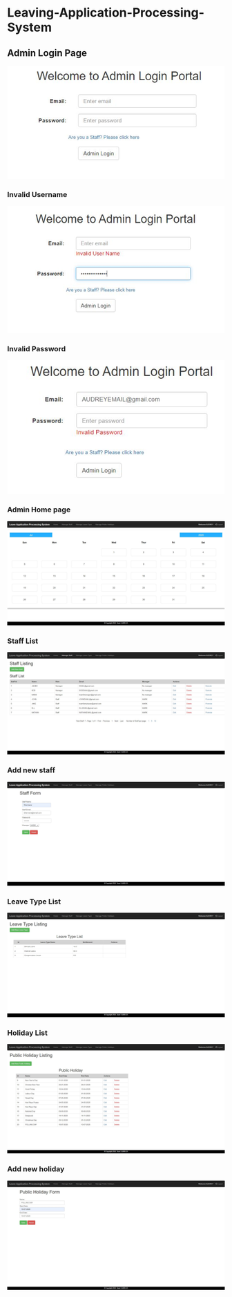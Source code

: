 # Leaving-Application-Processing-System

## Admin Login Page
![](Screenshots/Admin%20Login%20Portal.JPG)
### Invalid Username
![](Screenshots/Invalid%20Username.JPG)
### Invalid Password
![](Screenshots/Invalid%20Password.JPG)
### Admin Home page
![](Screenshots/Admin%20Home%20page.JPG)
### Staff List
![](Screenshots/Staff%20List.JPG)
### Add new staff
![](Screenshots/addNewStaff.JPG)
### Leave Type List
![](Screenshots/leaveTypeList.JPG)

### Holiday List
![](Screenshots/holidayList.JPG)
### Add new holiday
![](Screenshots/addNewHoliday.JPG)
